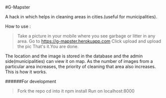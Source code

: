 #G-Mapster

A hack in which helps in cleaning areas in cities.(useful for municipalities).

How to use : 
>Take a picture in your mobile where you see garbage or litter in any area.
>Go to https://g-mapster.herokuapp.com
>Click upload and upload the pic
>That's it.You are done.

The location and the image is stored in the database and the admin side(municipalities) can view it on map.
As the number of images from a particular area increases, the priority of cleaning that area also increases.
This is how it works.

######For development
>Fork the repo
>cd into it
>npm install
>Run on localhost:8000